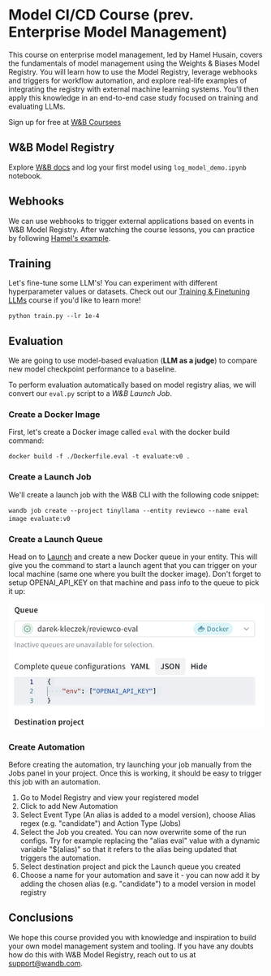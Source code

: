 # Model CI/CD Course (prev. Enterprise Model Management)

This course on enterprise model management, led by Hamel Husain, covers the fundamentals of model management using the Weights & Biases Model Registry. You will learn how to use the Model Registry, leverage webhooks and triggers for workflow automation, and explore real-life examples of integrating the registry with external machine learning systems. You'll then apply this knowledge in an end-to-end case study focused on training and evaluating LLMs.

Sign up for free at [W&B Coursees](https://www.wandb.courses/courses/enterprise-model-management)

## W&B Model Registry

Explore [W&B docs](https://docs.wandb.ai/guides/model_registry) and log your first model using `log_model_demo.ipynb` notebook. 

## Webhooks

We can use webhooks to trigger external applications based on events in W&B Model Registry. After watching the course lessons, you can practice by following [Hamel's example](https://github.com/hamelsmu/wandb-modal-webhook).

## Training

Let's fine-tune some LLM's! You can experiment with different hyperparameter values or datasets. Check out our [Training & Finetuning LLMs](https://www.wandb.courses/courses/training-fine-tuning-LLMs) course if you'd like to learn more!

```
python train.py --lr 1e-4
```

## Evaluation

We are going to use model-based evaluation (**LLM as a judge**) to compare new model checkpoint performance to a baseline.

To perform evaluation automatically based on model registry alias, we will convert our `eval.py` script to a *W&B Launch Job*. 

### Create a Docker Image

First, let's create a Docker image called `eval` with the docker build command:

```
docker build -f ./Dockerfile.eval -t evaluate:v0 .
```

### Create a Launch Job

We'll create a launch job with the W&B CLI with the following code snippet:

```
wandb job create --project tinyllama --entity reviewco --name eval image evaluate:v0
```

### Create a Launch Queue

Head on to [Launch]() and create a new Docker queue in your entity. This will give you the command to start a launch agent that you can trigger on your local machine (same one where you built the docker image). Don't forget to setup OPENAI_API_KEY on that machine and pass info to the queue to pick it up:

![Launch Queue Configuration](image.png)

### Create Automation

Before creating the automation, try launching your job manually from the Jobs panel in your project. Once this is working, it should be easy to trigger this job with an automation. 

1. Go to Model Registry and view your registered model
2. Click to add New Automation
3. Select Event Type (An alias is added to a model version), choose Alias regex (e.g. "candidate") and Action Type (Jobs)
4. Select the Job you created. You can now overwrite some of the run configs. Try for example replacing the "alias eval" value with a dynamic variable "$(alias)" so that it refers to the alias being updated that triggers the automation. 
5. Select destination project and pick the Launch queue you created
6. Choose a name for your automation and save it - you can now add it by adding the chosen alias (e.g. "candidate") to a model version in model registry

## Conclusions

We hope this course provided you with knowledge and inspiration to build your own model management system and tooling. If you have any doubts how do this with W&B Model Registry, reach out to us at [support@wandb.com](mailto:support@wandb.com). 


